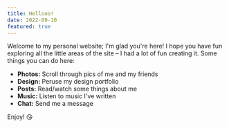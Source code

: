 ```yaml
---
title: Hellooo!
date: 2022-09-10
featured: true
---
```


Welcome to my personal website; I'm glad you're here! I hope you have fun exploring all the little areas of the site – I had a lot of fun creating it. Some things you can do here:

- **Photos:** Scroll through pics of me and my friends
- **Design:** Peruse my design portfolio
- **Posts:** Read/watch some things about me
- **Music:** Listen to music I've written
- **Chat:** Send me a message

Enjoy! 😘
